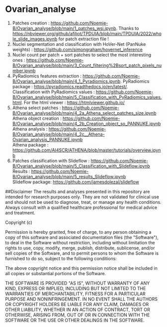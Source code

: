 # Ovarian_analyse

1. Patches creation : https://github.com/Noemie-B/Ovarian_analyse/blob/main/1_patches_wsi.ipynb.
   Thanks to https://nbviewer.org/github/afiliot/TPDUIA/blob/main/TPDUIA/2022/whole_slide_images.ipynb for patch extraction file !  
3. Nuclei segmentation and classification with HoVer-Net (PanNuke weights) : https://github.com/simongraham/hovernet_inference  
4. Nuclei count per patch + sort patches to select the most interesting ones : https://github.com/Noemie-B/Ovarian_analyse/blob/main/3_Count_filtering%2Bsort_patch_pixels_number.ipynb  
5. PyRadiomics features extraction : https://github.com/Noemie-B/Ovarian_analyse/blob/main/4_1_Pyradiomics.ipynb.
   PyRadiomics package  : https://pyradiomics.readthedocs.io/en/latest/.  
   Classification with PyRadiomics values : https://github.com/Noemie-B/Ovarian_analyse/blob/main/5_Classification_with_PyRadiomics_values.html.
   For the html viewer : https://htmlviewer.github.io/  
7. Athena select patches : https://github.com/Noemie-B/Ovarian_analyse/blob/main/4_2a_Athena_select_patches_size.ipynb  
   Athena object creation : https://github.com/Noemie-B/Ovarian_analyse/blob/main/4_2b_Creation_object_so_PANNUKE.ipynb  
   Athena analysis : https://github.com/Noemie-B/Ovarian_analyse/blob/main/4_2c__Athena-Ovarian_analysis_PANNUKE.ipynb  
   Athena package : https://github.com/AI4SCR/ATHENA/blob/master/tutorials/overview.ipynb  
8. Patches classification with Slideflow : https://github.com/Noemie-B/Ovarian_analyse/blob/main/5_Classification_with_Slideflow.ipynb  
   Results : https://github.com/Noemie-B/Ovarian_analyse/blob/main/5_results_Slideflow.ipynb  
   Slideflow package: https://github.com/jamesdolezal/slideflow  

##Disclaimer
The results and analyses presented in this repository are intended for research purposes only. They are not validated for clinical use and should not be used to diagnose, treat, or manage any health conditions. Always consult with a qualified healthcare professional for medical advice and treatment.

Copyright (c) 

Permission is hereby granted, free of charge, to any person obtaining
a copy of this software and associated documentation files (the
"Software"), to deal in the Software without restriction, including
without limitation the rights to use, copy, modify, merge, publish,
distribute, sublicense, and/or sell copies of the Software, and to
permit persons to whom the Software is furnished to do so, subject to
the following conditions:

The above copyright notice and this permission notice shall be
included in all copies or substantial portions of the Software.

THE SOFTWARE IS PROVIDED "AS IS", WITHOUT WARRANTY OF ANY KIND,
EXPRESS OR IMPLIED, INCLUDING BUT NOT LIMITED TO THE WARRANTIES OF
MERCHANTABILITY, FITNESS FOR A PARTICULAR PURPOSE AND
NONINFRINGEMENT. IN NO EVENT SHALL THE AUTHORS OR COPYRIGHT HOLDERS BE
LIABLE FOR ANY CLAIM, DAMAGES OR OTHER LIABILITY, WHETHER IN AN ACTION
OF CONTRACT, TORT OR OTHERWISE, ARISING FROM, OUT OF OR IN CONNECTION
WITH THE SOFTWARE OR THE USE OR OTHER DEALINGS IN THE SOFTWARE.
